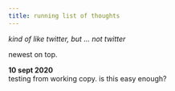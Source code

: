 ```yaml
---
title: running list of thoughts
---
```

*kind of like twitter, but ... not twitter*

newest on top.


**10 sept 2020**  
testing from working copy. is this easy enough?
